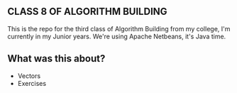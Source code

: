 ## CLASS 8 OF ALGORITHM BUILDING
This is the repo for the third class of Algorithm Building from my college, I'm currently in my Junior years. We're using Apache Netbeans, it's Java time.

## What was this about?
- Vectors
- Exercises
